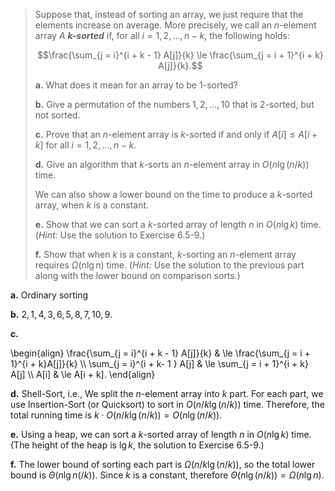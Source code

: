 > Suppose that, instead of sorting an array, we just require that the elements increase on average. More precisely, we call an $n$-element array $A$ __*k-sorted*__ if, for all $i = 1, 2, \ldots, n - k$, the following holds:
>
> $$\frac{\sum_{j = i}^{i + k - 1} A[j]}{k} \le \frac{\sum_{j = i + 1}^{i + k} A[j]}{k}.$$
>
> **a.** What does it mean for an array to be $1$-sorted?
>
> **b.** Give a permutation of the numbers $1, 2, \ldots, 10$ that is $2$-sorted, but not sorted.
>
> **c.** Prove that an $n$-element array is $k$-sorted if and only if $A[i] \le A[i + k]$ for all $i = 1, 2, \ldots, n - k$.
>
> **d.** Give an algorithm that $k$-sorts an $n$-element array in $O(n\lg (n / k))$ time.
>
> We can also show a lower bound on the time to produce a $k$-sorted array, when $k$ is a constant.
>
> **e.** Show that we can sort a $k$-sorted array of length $n$ in $O(n\lg k)$ time. ($\textit{Hint:}$ Use the solution to Exercise 6.5-9.)
>
> **f.** Show that when $k$ is a constant, $k$-sorting an $n$-element array requires $\Omega(n\lg n)$ time. ($\textit{Hint:}$ Use the solution to the previous part along with the lower bound on comparison sorts.)

**a.** Ordinary sorting

**b.** $2, 1, 4, 3, 6, 5, 8, 7, 10, 9$.

**c.** 

\begin{align}
\frac{\sum_{j = i}^{i + k - 1} A[j]}{k} & \le \frac{\sum_{j = i + 1}^{i + k}A[j]}{k} \\\\
          \sum_{j = i}^{i + k- 1 } A[j] & \le \sum_{j = i + 1}^{i + k} A[j] \\\\
                                   A[i] & \le A[i + k].
\end{align}

**d.** Shell-Sort, i.e., We split the $n$-element array into $k$ part. For each part, we use Insertion-Sort (or Quicksort) to sort in $O(n / k \lg(n / k))$ time. Therefore, the total running time is $k \cdot O(n / k \lg(n / k)) = O(n\lg(n / k))$.

**e.** Using a heap, we can sort a $k$-sorted array of length $n$ in $O(n\lg k)$ time. (The height of the heap is $\lg k$, the solution to Exercise 6.5-9.)

**f.** The lower bound of sorting each part is $\Omega(n / k\lg(n / k))$, so the total lower bound is $\Theta(n\lg n(/k))$. Since $k$ is a constant, therefore $\Theta(n\lg(n / k)) = \Omega(n\lg n)$.
